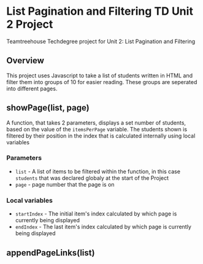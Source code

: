 # List Pagination and Filtering TD Unit 2 Project
 Teamtreehouse Techdegree project for Unit 2: List Pagination and Filtering

## Overview
This project uses Javascript to take a list of students written in HTML and filter them into groups of 10 for easier reading. These groups are seperated into different pages.

## showPage(list, page)
A function, that takes 2 parameters, displays a set number of students, based on the value of the `itemsPerPage` variable. The students shown is filtered by their position in the index that is calculated internally using local variables
### Parameters
* `list` - A list of items to be filtered within the function, in this case `students` that was declared globaly at the start of the Project
* `page` - page number that the page is on

### Local variables
* `startIndex` - The initial item's index calculated by which page is currently being displayed
* `endIndex` - The last item's index calculated by which page is currently being displayed

## appendPageLinks(list)
